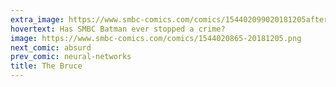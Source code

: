 ```yaml
---
extra_image: https://www.smbc-comics.com/comics/154402099020181205after.png
hovertext: Has SMBC Batman ever stopped a crime?
image: https://www.smbc-comics.com/comics/1544020865-20181205.png
next_comic: absurd
prev_comic: neural-networks
title: The Bruce
---
```


